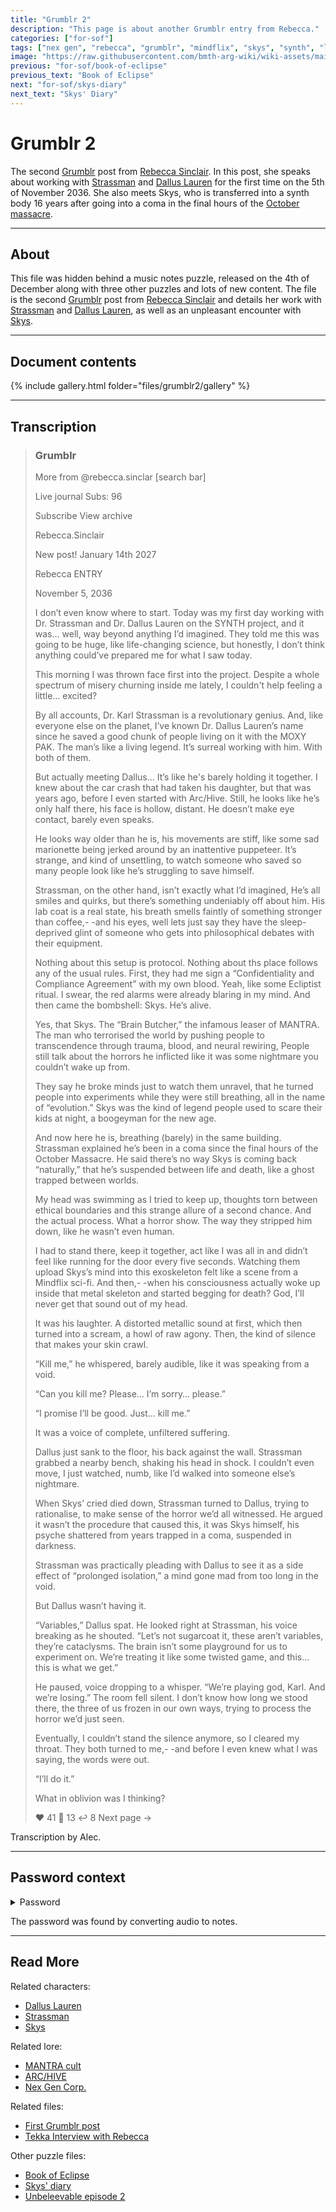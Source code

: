 ```yaml
---
title: "Grumblr 2"
description: "This page is about another Grumblr entry from Rebecca."
categories: ["for-sof"]
tags: ["nex gen", "rebecca", "grumblr", "mindflix", "skys", "synth", "lauren", "strassman"]
image: "https://raw.githubusercontent.com/bmth-arg-wiki/wiki-assets/main/files/grumblr2/grumblr-300x300.png"
previous: "for-sof/book-of-eclipse"
previous_text: "Book of Eclipse"
next: "for-sof/skys-diary"
next_text: "Skys' Diary"
---
```


# Grumblr 2

The second [Grumblr](grumblr) post from [Rebecca Sinclair](../characters/rebecca). In this post, she speaks about 
working with [Strassman](../characters/strassman) and [Dallus Lauren](../characters/dallus-lauren) for the first time 
on the 5th of November 2036. She also meets Skys, who is transferred into a synth body 16 years after going into a coma 
in the final hours of the [October massacre](../lore/mantra).

***

## About

This file was hidden behind a music notes puzzle, released on the 4th of December along with three other puzzles 
and lots of new content. The file is the second [Grumblr](grumblr) post from [Rebecca Sinclair](../characters/rebecca) and 
details her work with [Strassman](../characters/strassman) and [Dallus Lauren](../characters/dallus-lauren), as well as 
an unpleasant encounter with [Skys](../characters/skys).

***

## Document contents

{% include gallery.html folder="files/grumblr2/gallery" %}

***

## Transcription

> ### Grumblr
> More from @rebecca.sinclar                     [search bar]
>
> Live journal                                                   Subs: 96
>
> 
> Subscribe           View archive
>
> 
> Rebecca.Sinclair
>
>
> New post!            January 14th 2027
>
> Rebecca ENTRY
>
> November 5, 2036
>
> I don’t even know where to start. Today was my first day working with Dr. Strassman and Dr. Dallus Lauren on the 
> SYNTH project, and it was… well, way beyond anything I’d imagined. They told me this was going to be huge, like 
> life-changing science, but honestly, I don’t think anything could’ve prepared me for what I saw today.
>
> 
> This morning I was thrown face first into the project. Despite a whole spectrum of misery churning inside me lately, 
> I couldn't help feeling a little… excited?
>
> 
> By all accounts,  Dr. Karl Strassman is a revolutionary genius. And, like everyone else on the planet, I’ve known Dr. 
> Dallus Lauren’s name since he saved a good chunk of people living on it with the MOXY PAK. The man’s like a living legend. 
> It’s surreal working with him. With both of them.
>
>
> But actually meeting Dallus… It’s like he's barely holding it together. I knew about the car crash that had taken his daughter, 
> but that was years ago, before I even started with Arc/Hive. Still, he looks like he’s only half there, his face is hollow, distant. 
> He doesn’t make eye contact, barely even speaks.
>
> 
> He looks way older than he is, his movements are stiff, like some sad marionette being jerked around by an inattentive puppeteer. 
> It’s strange, and kind of unsettling, to watch someone who saved so many people look like he’s struggling to save himself.
>
> 
> Strassman, on the other hand, isn’t exactly what I’d imagined, He’s all smiles and quirks, but there’s something undeniably off 
> about him. His lab coat is a real state,  his breath smells faintly of something stronger than coffee,-
> -and his eyes, well lets just say they have the sleep-deprived glint of someone who gets into philosophical debates with their equipment.
>
>
> Nothing about this setup is protocol. Nothing about ths place follows any of the usual rules. First, they had me sign a 
> “Confidentiality and Compliance Agreement” with my own blood. Yeah, like some Ecliptist ritual. I swear, the red alarms 
> were already blaring in my mind. And then came the bombshell: Skys. He’s alive.
>
>
> Yes, that Skys. The “Brain Butcher,” the infamous leaser of MANTRA. The man who terrorised the world by pushing people 
> to transcendence through trauma, blood, and neural rewiring, People still talk about the horrors he inflicted like it 
> was some nightmare you couldn’t wake up from.
>
>
> They say he broke minds just to watch them unravel, that he turned people into experiments while they were still 
> breathing, all in the name of “evolution.” Skys was the kind of legend people used to scare their kids at night, 
> a boogeyman for the new age.
>
>
> And now here he is, breathing (barely) in the same building. Strassman explained he’s been in a coma since the final 
> hours of the October Massacre. He said there’s no way Skys is coming back “naturally,” that he’s suspended between 
> life and death, like a ghost trapped between worlds.
>
>
> My head was swimming as I tried to keep up, thoughts torn between ethical boundaries and this strange allure of a second chance.
> And the actual process. What a horror show. The way they stripped him down, like he wasn’t even human.
>
> 
> I had to stand there, keep it together, act like I was all in and didn’t feel like running for the door every five seconds. 
> Watching them upload Skys’s mind into this exoskeleton felt like a scene from a Mindflix sci-fi. And then,-
> -when his consciousness actually woke up inside that metal skeleton and started begging for death? 
> God, I’ll never get that sound out of my head.
>
>
> It was his laughter. A distorted metallic sound at first, which then turned into a scream, a howl of raw agony. 
> Then, the kind of silence that makes your skin crawl.
>
>
> “Kill me,” he whispered, barely audible, like it was speaking from a void.
>
>
> “Can you kill me? Please… I’m sorry… please.”
>
>
> “I promise I’ll be good. Just… kill me.”
>
>
> It was a voice of complete, unfiltered suffering.
>
>
> Dallus just sank to the floor, his back against the wall. Strassman grabbed a nearby bench, shaking his head in shock.
> I couldn’t even move, I just watched, numb, like I’d walked into someone else’s nightmare.
>
> 
> When Skys’ cried died down, Strassman turned to Dallus, trying to rationalise, to make sense of the horror we’d all 
> witnessed. He argued it wasn’t the procedure that caused this, it was Skys himself, his psyche shattered from years 
> trapped in a coma, suspended in darkness.
>
>
> Strassman was practically pleading with Dallus to see it as a side effect of “prolonged isolation,” a mind gone mad from too long in the void.
>
>
> But Dallus wasn’t having it.
>
>
> “Variables,” Dallus spat. He looked right at Strassman, his voice breaking as he shouted. “Let’s not sugarcoat it, 
> these aren’t variables, they’re cataclysms. The brain isn’t some playground for us to experiment on. 
> We’re treating it like some twisted game, and this… this is what we get.”
>
> 
> He paused, voice dropping to a whisper. “We’re playing god, Karl. And we’re losing.” The room fell silent. 
> I don’t know how long we stood there, the three of us frozen in our own ways, trying to process the horror we’d just seen.
>
> 
> Eventually, I couldn’t stand the silence anymore, so I cleared my throat. They both turned to me,-
> -and before I even knew what I was saying, the words were out.
>
>
> “I’ll do it.”
>
>
> What in oblivion was I thinking?
>
>
> ❤️ 41      💬 13        ↩️ 8                                     Next page ->

Transcription by Alec.

***

## Password context

<details class="password">
  <summary>Password</summary>

EGEDBDECGEDC
</details>

The password was found by converting audio to notes.

***

## Read More

Related characters:

- [Dallus Lauren](../characters/dallus-lauren)
- [Strassman](../characters/strassman)
- [Skys](../characters/skys)

Related lore:

- [MANTRA cult](../lore/mantra)
- [ARC/HIVE](../lore/archive)
- [Nex Gen Corp.](../lore/nex-gen-corporation)

Related files:

- [First Grumblr post](grumblr)
- [Tekka Interview with Rebecca](tekka_interview)

Other puzzle files:

- [Book of Eclipse](book-of-eclipse)
- [Skys' diary](skys-diary)
- [Unbeleevable episode 2](unbeleevable2)